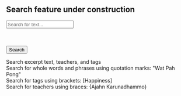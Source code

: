 ## Search feature under construction
<div>

<input type="text" id="search-text" placeholder="Search for text..."/>

<br><br>
<button type="button" id="search-button">Search</button>

<p id="message"></p>

<p id="instructions">
Search excerpt text, teachers, and tags<br>
Search for whole words and phrases using quotation marks: "Wat Pah Pong"<br>
Search for tags using brackets: [Happiness]<br>
Search for teachers using braces: {Ajahn Karunadhammo}
</p>

<p id="results"></p>
</div>